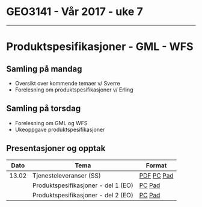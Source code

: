 # GEO3141 - Vår 2017 - uke 7
---
# Produktspesifikasjoner - GML - WFS

## Samling på mandag

- Oversikt over kommende temaer v/ Sverre
- Forelesning om produktspesifikasjoner v/ Erling

## Samling på torsdag

- Forelesning om GML og WFS
- Ukeoppgave produktspesifikasjoner

## Presentasjoner og opptak

Dato |Tema |Format
---|---|---
13.02 |Tjenesteleveranser (SS)|[PDF](docs/tjenesteleveranser-oversikt.pdf) [PC](https://screencast.uninett.no/relay/ansatt/sverreshig.no/2017/13.02/843867/GEO3141_-_Tjenesteleveranser_-_20170213_093338_39.html) [Pad](https://screencast.uninett.no/relay/ansatt/sverreshig.no/2017/13.02/843867/GEO3141_-_Tjenesteleveranser_-_20170213_093338_36.html)
| |Produktspesifikasjoner - del 1 (EO) |[PC](https://screencast.uninett.no/relay/ansatt/erlingohig.no/2017/13.02/1794333/GEO3141_20170213_ProdSpek_del1_-_20170213_100647_39.html) [Pad](https://screencast.uninett.no/relay/ansatt/erlingohig.no/2017/13.02/1794333/GEO3141_20170213_ProdSpek_del1_-_20170213_100647_39.html)
| |Produktspesifikasjoner - del 2 (EO) |[PC](https://screencast.uninett.no/relay/ansatt/erlingohig.no/2017/13.02/2442533/GEO3141_20170213_ProdSpek_del2_-_20170213_110412_39.html) [Pad](https://screencast.uninett.no/relay/ansatt/erlingohig.no/2017/13.02/2442533/GEO3141_20170213_ProdSpek_del2_-_20170213_110412_36.html)
